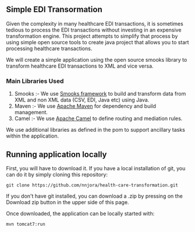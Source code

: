 ## Simple EDI Transormation 

Given the complexity in many healthcare EDI transactions, it is sometimes tedious to process the EDI transactions without investing in an expensive transformation engine.  This project attempts to simplify that process by using simple open source tools to create java project that allows you to start processing healthcare transactions.

We will create a simple application using the open source smooks library to transform healthcare EDI transactions to XML and vice versa.

### Main Libraries Used

1.  Smooks  :-  We use [Smooks framework](http://www.smooks.org/) to build and transform data from XML and non XML data (CSV, EDI, Java etc) using Java.
2.  Maven   :-  We use [Apache Maven](https://maven.apache.org/) for dependency and build management. 
3.  Camel   :-  We use [Apache Camel](http://camel.apache.org/) to define routing and mediation rules.

We use additional libraries as defined in the pom to support ancillary tasks within the application.


## Running application locally

First, you will have to download it. If you have a local installation of git, you can do it by simply cloning this repository:
```
git clone https://github.com/nnjora/health-care-transformation.git
```
If you don't have git installed, you can download a .zip by pressing on the Download zip button in the upper side of this page.

Once downloaded, the application can be locally started with:
```
mvn tomcat7:run
```
